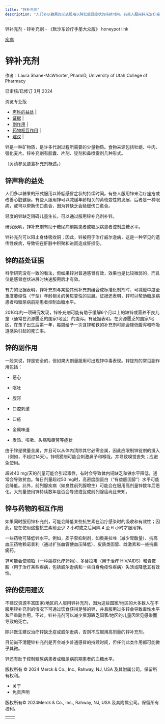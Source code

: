 ```yaml
---
title: "锌补充剂"
description: "人们多以糖果的形式服用以降低感冒症状的持续时间。有些人服用锌来治疗痤疮或改善心脏健康。有些人服用锌可以减缓年龄相关的黄斑变性的发展，后者是一种眼病，或可以帮助伤口愈合，因为锌缺乏会延缓伤口愈合。"
---
```


﻿锌补充剂 \- 锌补充剂 \- 《默沙东诊疗手册大众版》 honeypot link



[疾病](https://www.merckmanuals.com/home/resourcespages/healthyliving_rel2.3)

# 锌补充剂

作者：Laura Shane-McWhorter, PharmD, University of Utah College of Pharmacy

已审核/已修订 3月 2024

浏览专业版

- [声称的益处](#声称的益处_v61152503_zh) \|
- [证据](#证据_v61152509_zh) \|
- [副作用](#副作用_v61152515_zh) \|
- [药物相互作用](#药物相互作用_v61152539_zh) \|
- [建议](#建议_v61152543_zh) \|

锌是一种矿物质，是许多代谢过程所需要的少量物质。食物来源包括牡蛎、牛肉、强化麦片。锌补充剂有胶囊、片剂、锭剂和鼻喷雾剂几种形式。

（另请参见膳食补充剂概述。）

## 锌声称的益处

人们多以糖果的形式服用以降低感冒症状的持续时间。有些人服用锌来治疗痤疮或改善心脏健康。有些人服用锌可以减缓年龄相关的黄斑变性的发展，后者是一种眼病，或可以帮助伤口愈合，因为锌缺乏会延缓伤口愈合。

轻度的锌缺乏阻碍儿童生长，可以通过服用锌补充剂补锌。

研究表明，锌补充剂有助于糖尿病前期患者或糖尿病患者控制血糖水平。

锌补充剂可以阻止身体吸收铜；因此，锌被用于治疗威尔逊病，这是一种罕见的遗传性疾病，导致铜在肝脏中积聚和进而造成肝损伤。

## 锌的益处证据

科学研究没有一致的看法，但如果锌对普通感冒有效，效果也是比较微弱的，而且仅是感冒症状进展时快速服用后才有效。

有力的证据表明，锌补充剂与某些其他补充剂组合成标准化制剂时，可减缓中度至重度萎缩性（干型）年龄相关的黄斑变性的进展。证据还表明，锌可以帮助糖尿病患者和糖尿病前期患者控制血糖水平。

2016年的一项研究发现，锌补充剂可能有助于缓解6个月以上的缺锌或营养不良儿童（通常在资源匮乏的国家/地区）的腹泻。有证据表明，在资源匮乏的国家/地区，在孩子出生后第一年，每周给予一次含锌和铁的补充剂可能会降低腹泻和呼吸道感染引起的死亡率。

## 锌的副作用

一般来说，锌是安全的，但如果大剂量服用可出现锌中毒表现。锌锭剂的常见副作用包括：

- 恶心

- 呕吐

- 腹泻

- 口腔刺激

- 口疮

- 金属味道

- 发热、咳嗽、头痛和疲劳等症状


由于锌是微量金属，并且可以从体内清除其它必需金属，因此应限制锌锭剂的摄入（例如，不超过14天）。锌喷雾剂可能会刺激鼻子和喉咙，并导致嗅觉丧失；应避免使用。

超过40 mg/天的剂量可能会引起毒性，有时会导致体内铜缺乏和铁水平降低，通常会导致贫血。每日剂量超过50 mg时，高密度脂蛋白（“有益胆固醇”）水平可能会降低。此外，前列腺疾病（如良性前列腺增生）可能会在服用高剂量锌数年后恶化。大剂量使用锌持续数年是否会导致或促成前列腺癌尚且未知。

## 锌与药物的相互作用

如果同时服用锌补充剂，可能会降低某些抗生素在治疗感染时的吸收和有效性；因此，应在使用这些抗生素前至少 2 小时或之后间隔 4 至 6 小时才服用锌。

一些药物可降低锌水平。例如，质子泵抑制剂，如奥美拉唑（减少胃酸量）、抗高血压药物赖诺普利（通过扩张血管使血压降低）、皮质类固醇、雌激素和一些抗癫痫药。

锌可能会使顺铂（一种癌症化疗药物）、多替拉韦（用于治疗 HIV/AIDS）和青霉胺（用于治疗某些疾病，包括威尔逊病和一些自身免疫性疾病）失活或降低其有效性。

## 锌的使用建议

不建议资源丰富国家/地区的人服用锌补充剂，因为这些国家/地区的大多数人在不服用锌补充剂的情况下可通过饮食获得足够的锌，并且服用过多锌会导致毒性水平和严重副作用。不过，锌补充剂可以减少资源匮乏国家/地区的儿童因常见感染而导致的死亡。

除非医生建议治疗锌缺乏症或威尔逊病，否则不应服用高剂量的锌补充剂。

目前尚不清楚锌补充剂是否会减少普通感冒的持续时间，但任何此类作用都可能微乎其微。

锌还有助于控制糖尿病患者或糖尿病前期患者的血糖水平。



版权所有 © 2024
Merck & Co., Inc., Rahway, NJ, USA 及其附属公司。保留所有权利。

- 关于
- 免责声明

版权所有© 2024Merck & Co., Inc., Rahway, NJ, USA 及其附属公司。保留所有权利。

|     |     |
| --- | --- |
|  |  |